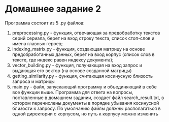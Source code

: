 # Домашнее задание 2
Программа состоит из 5 .py файлов:

1. preprocessing.py - функция, отвечающая за предобработку текстов серий сериала, берет на вход строку текста, список стоп-слов и имена главных героев;
2. indexing_matrix.py - функция, создающая матрицу на основе предобработанных данных, берет на вход корпус (список слов в тексте, где индекс равен индексу документа);
3. vector_building.py - функция, получающая на вход запрос и выдающая его вектор (на основе созданной матрицы)
4. getting_similarity.py - функция, считающая косинусную близость запроса и матрицы
5. main.py - файл, запускающий программу и объединяющий в себе все функции выше.
Программа для ответа на вопросы, поставленные в домашнем задании, создает файл search_result.txt, в котором перечислены документы в порядке убывания косинусной близости к запросу. По умолчанию файлы должны располагаться в одной директории с корпусом, но путь к корпусу можно изменить
